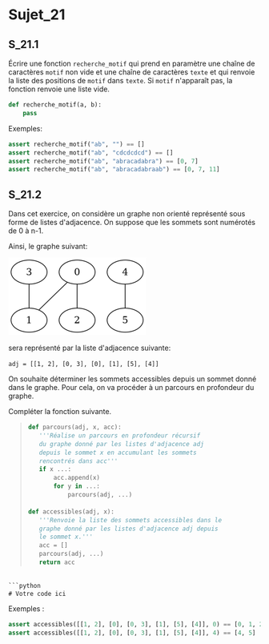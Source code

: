 # Sujet_21
## S_21.1

Écrire une fonction `recherche_motif` qui prend en paramètre une chaîne de caractères
`motif` non vide et une chaîne de caractères `texte` et qui renvoie la liste des positions de
`motif` dans `texte`. Si `motif` n'apparaît pas, la fonction renvoie une liste vide.

```python
def recherche_motif(a, b):
    pass
```


Exemples:

```python
assert recherche_motif("ab", "") == []
assert recherche_motif("ab", "cdcdcdcd") == []
assert recherche_motif("ab", "abracadabra") == [0, 7]
assert recherche_motif("ab", "abracadabraab") == [0, 7, 11]
```

## S_21.2

Dans cet exercice, on considère un graphe non orienté représenté sous forme de listes
d'adjacence. On suppose que les sommets sont numérotés de 0 à n-1.

Ainsi, le graphe suivant:

![alt text](images/image-5.png)

sera représenté par la liste d'adjacence suivante:

`adj = [[1, 2], [0, 3], [0], [1], [5], [4]]`

On souhaite déterminer les sommets accessibles depuis un sommet donné dans le graphe.
Pour cela, on va procéder à un parcours en profondeur du graphe.

Compléter la fonction suivante.

>```python
>def parcours(adj, x, acc):
>    '''Réalise un parcours en profondeur récursif
>    du graphe donné par les listes d'adjacence adj 
>    depuis le sommet x en accumulant les sommets
>    rencontrés dans acc'''
>    if x ...: 
>        acc.append(x)
>        for y in ...: 
>            parcours(adj, ...) 
>
>def accessibles(adj, x):
>    '''Renvoie la liste des sommets accessibles dans le
>    graphe donné par les listes d'adjacence adj depuis
>    le sommet x.'''
>    acc = []
>    parcours(adj, ...) 
>    return acc
>
```

```python
# Votre code ici
```

Exemples :

```python
assert accessibles([[1, 2], [0], [0, 3], [1], [5], [4]], 0) == [0, 1, 2, 3]
assert accessibles([[1, 2], [0], [0, 3], [1], [5], [4]], 4) == [4, 5]
```

